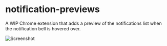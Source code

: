 # notification-previews

A WIP Chrome extension that adds a preview of the notifications list when the notification bell is hovered over.

![Screenshot](http://i.imgur.com/xRR0t4Y.png)